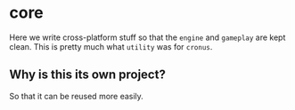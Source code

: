 # core

Here we write cross-platform stuff so that the `engine` and `gameplay` are kept clean.
This is pretty much what `utility` was for `cronus`.

## Why is this its own project?

So that it can be reused more easily.
